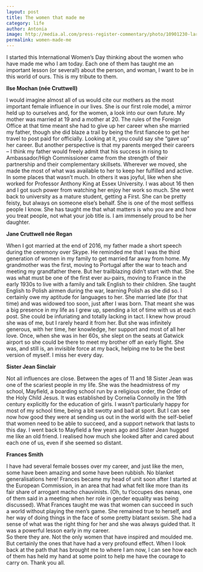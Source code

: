 ```yaml
---
layout: post
title: The women that made me
category: life
author: Antonia
image: http://media.al.com/press-register-commentary/photo/10901230-large.jpg
permalink: women-made-me
---
```



I started this International Women’s Day thinking about the women who have made me who I am today. Each one of them has taught me an important lesson (or several!) about the person, and woman, I want to be in this world of ours. This is my tribute to them.

**Ilse Mochan (née Cruttwell)**

I would imagine almost all of us would cite our mothers as the most important female influence in our lives. She is our first role model, a mirror held up to ourselves and, for the women, a look into our own future. My mother was married at 19 and a mother at 20. The rules of the Foreign Office at that time meant she had to give up her career when she married my father, though she did blaze a trail by being the first fiancée to get her travel to post paid for officially. Looking at it, you could say she “gave up” her career. But another perspective is that my parents merged their careers – I think my father would freely admit that his success in rising to Ambassador/High Commissioner came from the strength of their partnership and their complementary skillsets. Wherever we moved, she made the most of what was available to her to keep her fulfilled and active. In some places that wasn’t much. In others it was joyful, like when she worked for Professor Anthony King at Essex University. I was about 16 then and I got such power from watching her enjoy her work so much. She went back to university as a mature student, getting a First. She can be pretty feisty, but always on someone else’s behalf. She is one of the most selfless people I know. She has taught me that what matters is who you are and how you treat people, not what your job title is. I am immensely proud to be her daughter.

**Jane Cruttwell née Regan**

When I got married at the end of 2016, my father made a short speech during the ceremony over Skype. He reminded me that I was the third generation of women in my family to get married far away from home. My grandmother was the first, moving to Portugal after the war to teach and meeting my grandfather there. But her trailblazing didn’t start with that. She was what must be one of the first ever au-pairs, moving to France in the early 1930s to live with a family and talk English to their children. She taught English to Polish airmen during the war, learning Polish as she did so. I certainly owe my aptitude for languages to her. She married late (for that time) and was widowed too soon, just after I was born. That meant she was a big presence in my life as I grew up, spending a lot of time with us at each post. She could be infuriating and totally lacking in tact. I knew how proud she was of me, but I rarely heard it from her. But she was infinitely generous, with her time, her knowledge, her support and most of all her love. Once, when she was in her 60s, she slept on the seats at Gatwick airport so she could be there to meet my brother off an early flight. She was, and still is, an invisible force at my back, helping me to be the best version of myself. I miss her every day.

**Sister Jean Sinclair**

Not all influences are close. Between the ages of 11 and 18 Sister Jean was one of the scariest people in my life. She was the headmistress of my school, Mayfield, a boarding school run by a religious order, the Order of the Holy Child Jesus. It was established by Cornelia Connolly in the 19th century explicitly for the education of girls. I wasn’t particularly happy for most of my school time, being a bit swotty and bad at sport. But I can see now how good they were at sending us out in the world with the self-belief that women need to be able to succeed, and a support network that lasts to this day. I went back to Mayfield a few years ago and Sister Jean hugged me like an old friend. I realised how much she looked after and cared about each one of us, even if she seemed so distant.

**Frances Smith**

I have had several female bosses over my career, and just like the men, some have been amazing and some have been rubbish. No blanket generalisations here! Frances became my head of unit soon after I started at the European Commission, in an area that had what felt like more than its fair share of arrogant macho chauvinists. (Oh, tu t’occupes des nanas, one of them said in a meeting when her role in gender equality was being discussed). What Frances taught me was that women can succeed in such a world without playing the men’s game. She remained true to herself, and her way of doing things in the face of some pretty blatant sexism. She had a sense of what was the right thing for her and she was always guided that. It was a powerful lesson early in my career.
<br>So there they are. Not the only women that have inspired and moulded me. But certainly the ones that have had a very profound effect. When I look back at the path that has brought me to where I am now, I can see how each of them has held my hand at some point to help me have the courage to carry on. Thank you all.
